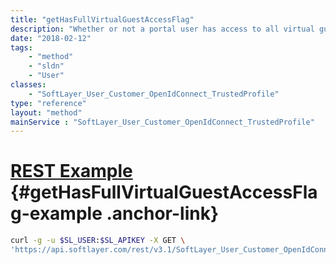 ```yaml
---
title: "getHasFullVirtualGuestAccessFlag"
description: "Whether or not a portal user has access to all virtual guests on their account."
date: "2018-02-12"
tags:
    - "method"
    - "sldn"
    - "User"
classes:
    - "SoftLayer_User_Customer_OpenIdConnect_TrustedProfile"
type: "reference"
layout: "method"
mainService : "SoftLayer_User_Customer_OpenIdConnect_TrustedProfile"
---
```


# [REST Example](#getHasFullVirtualGuestAccessFlag-example) <a href="/article/rest/"><i class="fas fa-question"></i></a> {#getHasFullVirtualGuestAccessFlag-example .anchor-link} 
```bash
curl -g -u $SL_USER:$SL_APIKEY -X GET \
'https://api.softlayer.com/rest/v3.1/SoftLayer_User_Customer_OpenIdConnect_TrustedProfile/{SoftLayer_User_Customer_OpenIdConnect_TrustedProfileID}/getHasFullVirtualGuestAccessFlag'
```
